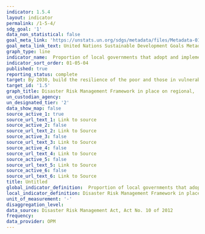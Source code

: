 ```yaml
---
indicator: 1.5.4
layout: indicator
permalink: /1-5-4/
sdg_goal: '1'
data_non_statistical: false
goal_meta_link: 'https://unstats.un.org/sdgs/metadata/files/Metadata-01-05-04.pdf'
goal_meta_link_text: United Nations Sustainable Development Goals Metadata
graph_type: line
indicator_name:  Proportion of local governments that adopt and implement local disaster risk reduction strategies in line with national disaster risk reduction strategies
indicator_sort_order: 01-05-04
published: true
reporting_status: complete
target: By 2030, build the resilience of the poor and those in vulnerable situations and reduce their exposure and vulnerability to climate-related extreme events and other economic, social and environmental shocks and disasters
target_id: '1.5'
graph_title: Disaster Risk Management Framework in place on regional,  local,  constituency and settlement level
un_custodian_agency: 
un_designated_tier: '2'
data_show_map: false
source_active_1: true
source_url_text_1: Link to source
source_active_2: false
source_url_text_2: Link to Source
source_active_3: false
source_url_text_3: Link to Source
source_active_4: false
source_url_text_4: Link to Source
source_active_5: false
source_url_text_5: Link to Source
source_active_6: false
source_url_text_6: Link to Source
title: Untitled
global_indicator_definition:  Proportion of local governments that adopt and implement local disaster risk reduction strategies in line with national disaster risk reduction strategies
local_indicator_definition: Disaster Risk Management Framework in place on regional,  local,  constituency and settlement level
unit_of_measurement: '-'
disaggregation_level: 
data_source: Disaster Risk Management Act, Act No. 10 of 2012
frequency: 
data_provider: OPM
---
```

